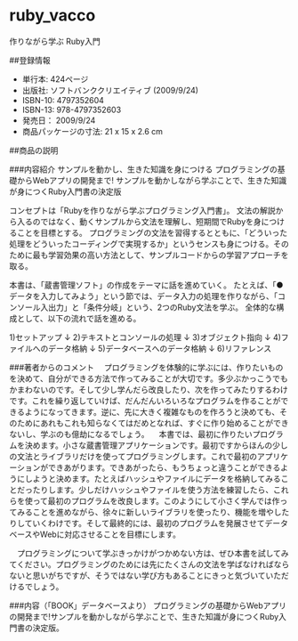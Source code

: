 ruby_vacco
==========

作りながら学ぶ Ruby入門

##登録情報

+ 単行本: 424ページ
+ 出版社: ソフトバンククリエイティブ (2009/9/24)
+ ISBN-10: 4797352604
+ ISBN-13: 978-4797352603
+ 発売日： 2009/9/24
+ 商品パッケージの寸法: 21 x 15 x 2.6 cm

##商品の説明

###内容紹介
サンプルを動かし、生きた知識を身につける
プログラミングの基礎からWebアプリの開発まで!
サンプルを動かしながら学ぶことで、生きた知識が身につくRuby入門書の決定版


コンセプトは「Rubyを作りながら学ぶプログラミング入門書」。
文法の解説から入るのではなく、動くサンプルから文法を理解し、短期間でRubyを身につけることを目標とする。
プログラミングの文法を習得するとともに、「どういった処理をどういったコーディングで実現するか」というセンスも身につける。そのために最も学習効果の高い方法として、サンプルコードからの学習アプローチを取る。

本書は、「蔵書管理ソフト」の作成をテーマに話を進めていく。
たとえば、「●データを入力してみよう」という節では、データ入力の処理を作りながら、「コンソール入出力」と「条件分岐」という、2つのRuby文法を学ぶ。
全体的な構成として、以下の流れで話を進める。

1)セットアップ
↓
2)テキストとコンソールの処理
↓
3)オブジェクト指向
↓
4)ファイルへのデータ格納
↓
5)データベースへのデータ格納
↓
6)リファレンス

###著者からのコメント
　プログラミングを体験的に学ぶには、作りたいものを決めて、自分ができる方法で作ってみることが大切です。多少ぶかっこうでもかまわないのです。そして少し学んだら改良したり、次を作ってみたりするわけです。これを繰り返していけば、だんだんいろいろなプログラムを作ることができるようになってきます。逆に、先に大きく複雑なものを作ろうと決めても、そのためにあれもこれも知らなくてはだめとなれば、すぐに作り始めることができないし、学ぶのも億劫になるでしょう。
　本書では、最初に作りたいプログラムを決めます。小さな蔵書管理アプリケーションです。最初ですからほんの少しの文法とライブラリだけを使ってプログラミングします。これで最初のアプリケーションができあがります。できあがったら、もうちょっと違うことができるようにしようと決めます。たとえばハッシュやファイルにデータを格納してみることだったりします。少しだけハッシュやファイルを使う方法を練習したら、これらを使って最初のプログラムを改良します。このようにして小さく学んでは作ってみることを進めながら、徐々に新しいライブラリを使ったり、機能を増やしたりしていくわけです。そして最終的には、最初のプログラムを発展させてデータベースやWebに対応させることを目標にします。

　プログラミングについて学ぶきっかけがつかめない方は、ぜひ本書を試してみてください。プログラミングのためには先にたくさんの文法を学ばなければならないと思いがちですが、そうではない学び方もあることにきっと気づいていただけるでしょう。

###内容（「BOOK」データベースより）
プログラミングの基礎からWebアプリの開発まで!サンプルを動かしながら学ぶことで、生きた知識が身につくRuby入門書の決定版。

